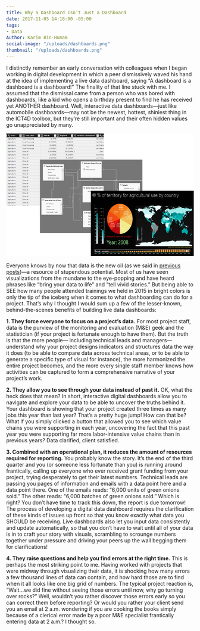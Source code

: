 ```yaml
---
title: Why a Dashboard Isn’t Just a Dashboard
date: 2017-11-05 14:18:00 -05:00
tags:
- Data
Author: Karim Bin-Humam
social-image: "/uploads/dashboards.png"
thumbnail: "/uploads/dashboards.png"
---
```


I distinctly remember an early conversation with colleagues when I began working in digital development in which a peer dismissively waved his hand at the idea of implementing a live data dashboard, saying “A dashboard is a dashboard is a dashboard!” The finality of that line stuck with me. I assumed that the dismissal came from a person who was bored with dashboards, like a kid who opens a birthday present to find he has received yet ANOTHER dashboard. Well, interactive data dashboards—just like automobile dashboards—may not be the newest, hottest, shiniest thing in the ICT4D toolbox, but they’re still important and their often hidden values go unappreciated by many.

![dashboards-81776e](/uploads/dashboards.png)

<!--more-->

Everyone knows by now that data is the new oil (as we said in [previous posts](https://dai-global-digital.com/tags/?tag=data-management-series))—a resource of stupendous potential. Most of us have seen visualizations from the mundane to the eye-popping and have heard phrases like “bring your data to life” and “tell vivid stories.” But being able to SEE how many people attended trainings we held in 2015 in bright colors is only the tip of the iceberg when it comes to what dashboarding can do for a project. That’s why I thought I would sum up a few of the lesser-known, behind-the-scenes benefits of building live data dashboards:

**1. They force everyone to focus on a project’s data.** For most project staff, data is the purview of the monitoring and evaluation (M&E) geek and the statistician (if your project is fortunate enough to have them). But the truth is that the more people— including technical leads and managers—understand why your project designs indicators and structures data the way it does (to be able to compare data across technical areas, or to be able to generate a specific type of visual for instance), the more harmonized the entire project becomes, and the more every single staff member knows how activities can be captured to form a comprehensive narrative of your project’s work.

**2. They allow you to see through your data instead of past it.** OK, what the heck does that mean? In short, interactive digital dashboards allow you to navigate and explore your data to be able to uncover the truths behind it. Your dashboard is showing that your project created three times as many jobs this year than last year? That’s a pretty huge jump! How can that be? What if you simply clicked a button that allowed you to see which value chains you were supporting in each year, uncovering the fact that this past year you were supporting far more labor-intensive value chains than in previous years? Data clarified, client satisfied.

**3. Combined with an operational plan, it reduces the amount of resources required for reporting.** You probably know the story. It’s the end of the third quarter and you (or someone less fortunate than you) is running around frantically, calling up everyone who ever received grant funding from your project, trying desperately to get their latest numbers. Technical leads are passing you pages of information and emails with a data point here and a data point there. One of the emails reads: “6,000 units of green onions sold.” The other reads: “6,000 batches of green onions sold.” Which is right? You don’t have time to track this down, the report is due tomorrow! The process of developing a digital data dashboard requires the clarification of these kinds of issues up front so that you know exactly what data you SHOULD be receiving. Live dashboards also let you input data consistently and update automatically, so that you don’t have to wait until all of your data is in to craft your story with visuals, scrambling to scrounge numbers together under pressure and driving your peers up the wall begging them for clarifications!

**4. They raise questions and help you find errors at the right time.** This is perhaps the most striking point to me. Having worked with projects that were midway through visualizing their data, it is shocking how many errors a few thousand lines of data can contain, and how hard those are to find when it all looks like one big grid of numbers. The typical project reaction is, “Wait...we did fine without seeing those errors until now, why go turning over rocks?” Well, wouldn’t you rather discover those errors early so you can correct them before reporting? Or would you rather your client send you an email at 2 a.m. wondering if you are cooking the books simply because of a clerical error made by a poor M&E specialist frantically entering data at 2 a.m.? I thought so.